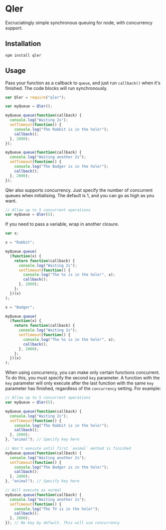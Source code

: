 # Qler

Excruciatingly simple synchronous queuing for node, with concurrency support.

## Installation

    npm install qler

## Usage

Pass your function as a callback to `queue`, and just run `callback()` when it's finished. The code blocks will run synchronously.

```js
var Qler = require("qler");

var myQueue = Qler();

myQueue.queue(function(callback) {
  console.log("Waiting 2s");
  setTimeout(function() {
    console.log("The Rabbit is in the hole!");
    callback();
  }, 2000);
});

myQueue.queue(function(callback) {
  console.log("Waiting another 2s");
  setTimeout(function() {
    console.log("The Badger is in the hole!");
    callback();
  }, 2000);
});
```

Qler also supports concurrency. Just specify the number of concurrent queues when initialising. The default is 1, and you can go as high as you want.

```js
// Allow up to 5 concurrent operations
var myQueue = Qler(5);
```

If you need to pass a variable, wrap in another closure.

```js
var x;

x = "Rabbit";

myQueue.queue(
  (function(x) {
    return function(callback) {
      console.log("Waiting 2s");
      setTimeout(function() {
        console.log("The %s is in the hole!", x);
        callback();
      }, 2000);
    };
  })(x)
);

x = "Badger";

myQueue.queue(
  (function(x) {
    return function(callback) {
      console.log("Waiting 2s");
      setTimeout(function() {
        console.log("The %s is in the hole!", x);
        callback();
      }, 2000);
    };
  })(x)
);
```

When using concurrency, you can make only certain functions concurrent. To do this, you must specify the second `key` parameter. A function with the `key` parameter will only execute after the last function with the same `key` parameter has finished, regardless of the `concurrency` setting. For example:

```js
// Allow up to 5 concurrent operations
var myQueue = Qler(5);

myQueue.queue(function(callback) {
  console.log("Waiting 2s");
  setTimeout(function() {
    console.log("The Rabbit is in the hole!");
    callback();
  }, 2000);
}, "animal"); // Specify key here

// Won't execute until first `animal` method is finished
myQueue.queue(function(callback) {
  console.log("Waiting another 2s");
  setTimeout(function() {
    console.log("The Badger is in the hole!");
    callback();
  }, 2000);
}, "animal"); // Specify key here

// Will execute as normal
myQueue.queue(function(callback) {
  console.log("Waiting another 2s");
  setTimeout(function() {
    console.log("The TV is in the hole!");
    callback();
  }, 2000);
}); // No key by default. This will use concurrency
```
